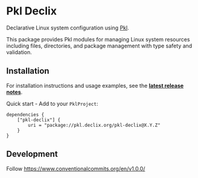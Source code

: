 
# Pkl Declix

Declarative Linux system configuration using [Pkl](https://pkl-lang.org/).

This package provides Pkl modules for managing Linux system resources including files, directories, and package management with type safety and validation.

## Installation

For installation instructions and usage examples, see the **[latest release notes](https://github.com/declix/pkl-declix/releases/latest)**.

Quick start - Add to your `PklProject`:

```pkl
dependencies {
    ["pkl-declix"] {
        uri = "package://pkl.declix.org/pkl-declix@X.Y.Z"
    }
}
```

## Development

Follow https://www.conventionalcommits.org/en/v1.0.0/